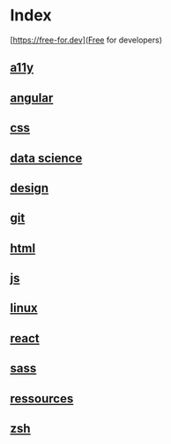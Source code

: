 # Index

[https://free-for.dev](Free for developers)

## [a11y](a11y.md)

## [angular](angular.md)

## [css](css.md)

## [data science](data-science.md)

## [design](design.md)

## [git](git.md)

## [html](html.md)

## [js](js.md)

## [linux](linux.md)

## [react](react.md)

## [sass](sass.md)

## [ressources](resources.md)

## [zsh](zsh.md)
